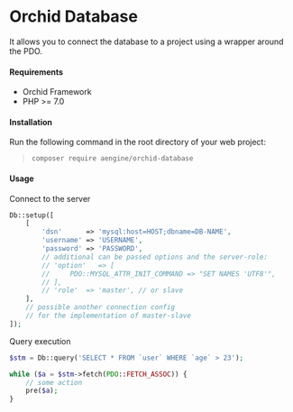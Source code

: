 Orchid Database
====
It allows you to connect the database to a project using a wrapper around the PDO.

#### Requirements
* Orchid Framework
* PHP >= 7.0

#### Installation
Run the following command in the root directory of your web project:
  
> `composer require aengine/orchid-database`

#### Usage
Connect to the server
```php
Db::setup([
    [
        'dsn'      => 'mysql:host=HOST;dbname=DB-NAME',
        'username' => 'USERNAME',
        'password' => 'PASSWORD',
        // additional can be passed options and the server-role:
        // 'option'   => [
        //     PDO::MYSQL_ATTR_INIT_COMMAND => "SET NAMES 'UTF8'",
        // ],
        // 'role'  => 'master', // or slave
    ],
    // possible another connection config
    // for the implementation of master-slave
]);
```

Query execution
```php
$stm = Db::query('SELECT * FROM `user` WHERE `age` > 23');

while ($a = $stm->fetch(PDO::FETCH_ASSOC)) {
    // some action
    pre($a);
}
```

